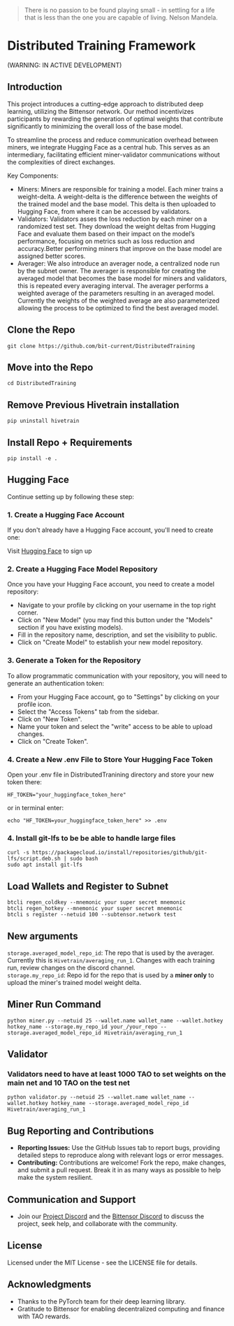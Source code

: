 > There is no passion to be found playing small - in settling for a life that is less than the one you are capable of living. Nelson Mandela.

# Distributed Training Framework

(WARNING: IN ACTIVE DEVELOPMENT)

## Introduction

This project introduces a cutting-edge approach to distributed deep learning, utilizing the Bittensor network. Our method incentivizes participants by rewarding the generation of optimal weights that contribute significantly to minimizing the overall loss of the base model.

To streamline the process and reduce communication overhead between miners, we integrate Hugging Face as a central hub. This serves as an intermediary, facilitating efficient miner-validator communications without the complexities of direct exchanges.

Key Components: 
* Miners: Miners are responsible for training a model. Each miner trains a weight-delta. A weight-delta is the difference between the weights of the trained model and the base model. This delta is then uploaded to Hugging Face, from where it can be accessed by validators. 
* Validators: Validators asses the loss reduction by each miner on a randomized test set. They download the weight deltas from Hugging Face and evaluate them based on their impact on the model’s performance, focusing on metrics such as loss reduction and accuracy.Better performing miners that improve on the base model are assigned better scores.
* Averager: We also introduce an averager node, a centralized node run by the subnet owner. The averager is responsible for creating the averaged model that becomes the base model for miners and validators, this is repeated every averaging interval. The averager performs a weighted average of the parameters resulting in an averaged model. Currently the weights of the weighted average are also parameterized allowing the process to be optimized to find the best averaged model. 

## Clone the Repo

```
git clone https://github.com/bit-current/DistributedTraining
```

## Move into the Repo

```
cd DistributedTraining
```

## Remove Previous Hivetrain installation

```
pip uninstall hivetrain
```

## Install Repo + Requirements

```
pip install -e .
```

## Hugging Face
Continue setting up by following these step:

### 1. Create a Hugging Face Account
If you don't already have a Hugging Face account, you'll need to create one:

Visit [Hugging Face](https://huggingface.co/) to sign up
### 2. Create a Hugging Face Model Repository
Once you have your Hugging Face account, you need to create a model repository:
* Navigate to your profile by clicking on your username in the top right corner.
* Click on "New Model" (you may find this button under the "Models" section if you have existing models).
* Fill in the repository name, description, and set the visibility to public.
* Click on "Create Model" to establish your new model repository.
### 3. Generate a Token for the Repository
To allow programmatic communication with your repository, you will need to generate an authentication token:

* From your Hugging Face account, go to "Settings" by clicking on your profile icon.
* Select the "Access Tokens" tab from the sidebar.
* Click on "New Token".
* Name your token and select the "write" access to be able to upload changes.
* Click on "Create Token".

### 4. Create a New .env File to Store Your Hugging Face Token
Open your .env file in DistributedTranining directory and store your new token there:
```
HF_TOKEN="your_huggingface_token_here"
```
or in terminal enter:

```
echo "HF_TOKEN=your_huggingface_token_here" >> .env
```
### 4. Install git-lfs to be be able to handle large files

```
curl -s https://packagecloud.io/install/repositories/github/git-lfs/script.deb.sh | sudo bash
sudo apt install git-lfs
```
## Load Wallets and Register to Subnet

```
btcli regen_coldkey --mnemonic your super secret mnemonic
btcli regen_hotkey --mnemonic your super secret mnemonic
btcli s register --netuid 100 --subtensor.network test
```

## New arguments
```storage.averaged_model_repo_id```: The repo that is used by the averager. Currently this is ```Hivetrain/averaging_run_1```. Changes with each training run, review changes on the discord channel.  
```storage.my_repo_id```: Repo id for the repo that is used by a **miner only** to upload the miner's trained model weight delta. 

## Miner Run Command

```
python miner.py --netuid 25 --wallet.name wallet_name --wallet.hotkey hotkey_name --storage.my_repo_id your_/your_repo --storage.averaged_model_repo_id Hivetrain/averaging_run_1
```

## Validator

### Validators need to have at least 1000 TAO to set weights on the main net and 10 TAO on the test net

```
python validator.py --netuid 25 --wallet.name wallet_name --wallet.hotkey hotkey_name --storage.averaged_model_repo_id Hivetrain/averaging_run_1
```

## Bug Reporting and Contributions

- **Reporting Issues:** Use the GitHub Issues tab to report bugs, providing detailed steps to reproduce along with relevant logs or error messages.
- **Contributing:** Contributions are welcome! Fork the repo, make changes, and submit a pull request. Break it in as many ways as possible to help make the system resilient.

## Communication and Support

- Join our [Project Discord](#) and the [Bittensor Discord](#) to discuss the project, seek help, and collaborate with the community.

## License

Licensed under the MIT License - see the LICENSE file for details.

## Acknowledgments

- Thanks to the PyTorch team for their deep learning library.
- Gratitude to Bittensor for enabling decentralized computing and finance with TAO rewards.
